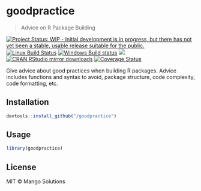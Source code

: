 


# goodpractice

> Advice on R Package Building

[![Project Status: WIP - Initial development is in progress, but there has not yet been a stable, usable release suitable for the public.](http://www.repostatus.org/badges/latest/wip.svg)](http://www.repostatus.org/#wip)
[![Linux Build Status](https://travis-ci.org/MangoTheCat/goodpractice.svg?branch=master)](https://travis-ci.org/MangoTheCat/goodpractice)
[![Windows Build status](https://ci.appveyor.com/api/projects/status/github/MangoTheCat/goodpractice?svg=true)](https://ci.appveyor.com/project/gaborcsardi/goodpractice)
[![](http://www.r-pkg.org/badges/version/goodpractice)](http://www.r-pkg.org/pkg/goodpractice)
[![CRAN RStudio mirror downloads](http://cranlogs.r-pkg.org/badges/goodpractice)](http://www.r-pkg.org/pkg/goodpractice)
[![Coverage Status](https://img.shields.io/codecov/c/github/MangoTheCat/goodpractice/master.svg)](https://codecov.io/github/MangoTheCat/goodpractice?branch=master)

Give advice about good practices when building R packages. Advice includes
functions and syntax to avoid, package structure, code complexity, code
formatting, etc.

## Installation


```r
devtools::install_github("/goodpractice")
```

## Usage


```r
library(goodpractice)
```

## License

MIT © Mango Solutions
